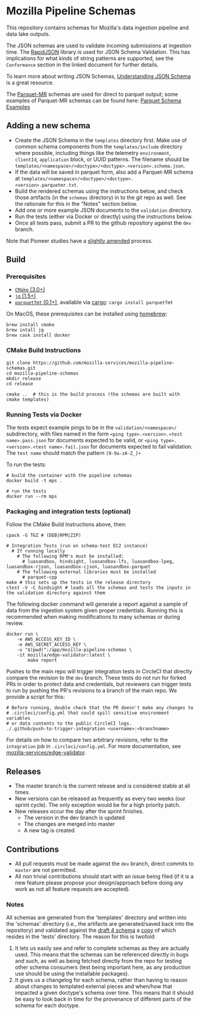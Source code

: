 # Mozilla Pipeline Schemas

This repository contains schemas for Mozilla's data ingestion pipeline and data
lake outputs.

The JSON schemas are used to validate incoming submissions at ingestion time.
The [RapidJSON](http://rapidjson.org/md_doc_schema.html) library is used for
JSON Schema Validation. This has implications for what kinds of string patterns
are supported, see the `Conformance` section in the linked document for further
details.

To learn more about writing JSON Schemas,
[Understanding JSON Schema](https://spacetelescope.github.io/understanding-json-schema/index.html)
is a great resource.

The [Parquet-MR](https://github.com/apache/parquet-format/blob/master/LogicalTypes.md)
schemas are used for direct to parquet output; some examples of Parquet-MR
schemas can be found here:
[Parquet Schema Examples](https://mozilla-services.github.io/lua_sandbox_extensions/parquet/io_modules/lpeg/parquet.html)

## Adding a new schema

- Create the JSON Schema in the `templates` directory first. Make use of common schema components from the `templates/include` directory where possible, including things like the telemetry `environment`, `clientId`, `application` block, or UUID patterns. The filename should be `templates/<namespace>/<doctype>/<doctype>.<version>.schema.json`.
- If the data will be saved in parquet form, also add a Parquet-MR schema at `templates/<namespace>/<doctype>/<doctype>.<version>.parquetmr.txt`.
- Build the rendered schemas using the instructions below, and check those artifacts (in the `schemas` directory) in to the git repo as well. See the rationale for this in the "Notes" section below.
- Add one or more example JSON documents to the `validation` directory.
- Run the tests (either via Docker or directly) using the instructions below.
- Once all tests pass, submit a PR to the github repository against the `dev` branch.

Note that Pioneer studies have a [slightly amended](README.pioneer.md) process.

## Build

### Prerequisites

* [`CMake` (3.0+)](http://cmake.org/cmake/resources/software.html)
* [`jq` (1.5+)](https://github.com/stedolan/jq)
* [`parquetfmt` (0.1+)](https://github.com/trink/parquetfmt), available via [cargo](https://doc.rust-lang.org/cargo/getting-started/installation.html): `cargo install parquetfmt`
  
On MacOS, these prerequisites can be installed using [homebrew](https://brew.sh/):
```
brew install cmake
brew intall jq
brew cask install docker
```

### CMake Build Instructions

    git clone https://github.com/mozilla-services/mozilla-pipeline-schemas.git
    cd mozilla-pipeline-schemas
    mkdir release
    cd release

    cmake ..  # this is the build process (the schemas are built with cmake templates)

### Running Tests via Docker

The tests expect example pings to be in the `validation/<namespace>/` subdirectory, with files named
in the form `<ping type>.<version>.<test name>.pass.json` for documents expected to be valid, or
`<ping type>.<version>.<test name>.fail.json` for documents expected to fail validation.
The `test name` should match the pattern `[0-9a-zA-Z_]+`

To run the tests:

    # build the container with the pipeline schemas
    docker build -t mps .

    # run the tests
    docker run --rm mps

### Packaging and integration tests (optional)

Follow the CMake Build Instructions above, then:

    cpack -G TGZ # (DEB|RPM|ZIP)

    # Integration Tests (run on schema-test EC2 instance)
      # If running locally
        # The following RPM's must be installed:
          # luasandbox, hindsight, luasandbox-lfs, luasandbox-lpeg, luasandbox-rjson, luasandbox-cjson, luasandbox-parquet
        # The following external libraries must be installed
          # parquet-cpp
    make # this sets up the tests in the release directory
    ctest -V -C hindsight # loads all the schemas and tests the inputs in the validation directory against them

The following docker command will generate a report against a sample of data from the ingestion system given proper credentials. Running this is recommended when making modifications to many schemas or during review.

    docker run \
        -e AWS_ACCESS_KEY_ID \
        -e AWS_SECRET_ACCESS_KEY \
        -v "$(pwd)":/app/mozilla-pipeline-schemas \
        -it mozilla/edge-validator:latest \
            make report

Pushes to the main repo will trigger integration tests in CircleCI that directly
compare the revision to the `dev` branch. These tests do not run for forked PRs
in order to protect data and credentials, but reviewers can trigger tests to run
by pushing the PR's revisions to a branch of the main repo. We provide a script for this:

    # Before running, double check that the PR doesn't make any changes to
    # .circleci/config.yml that could spill sensitive environment variables
    # or data contents to the public CircleCI logs.
    ./.github/push-to-trigger-integration <username>:<branchname>

For details on how to compare two arbitrary revisions, refer to the `integration` job in `.circleci/config.yml`. For more documentation, see [mozilla-services/edge-validator](https://github.com/mozilla-services/edge-validator).

## Releases

* The master branch is the current release and is considered stable at all
  times.
* New versions can be released as frequently as every two weeks (our sprint
  cycle). The only exception would be for a high priority patch.
* New releases occur the day after the sprint finishes.
  * The version in the dev branch is updated
  * The changes are merged into master
  * A new tag is created

## Contributions

* All pull requests must be made against the `dev` branch, direct commits to
  `master` are not permitted.
* All non trivial contributions should start with an issue being filed (if it is
  a new feature please propose your design/approach before doing any work as not
  all feature requests are accepted).

### Notes

All schemas are generated from the 'templates' directory and written into the
'schemas' directory (i.e., the artifacts are generated/saved back into the
repository) and validated against the [draft 4 schema](http://json-schema.org/draft-04/schema)
a [copy](https://github.com/mozilla-services/mozilla-pipeline-schemas/blob/master/tests/hindsight/jsonschema.4.json)
of which resides in the 'tests' directory. The reason for this is twofold:

1. It lets us easily see and refer to complete schemas as they are actually used.
This means that the schemas can be referenced directly in bugs and such,
as well as being fetched directly from the repo for testing other schema
consumers (test being important here, as any production use should be using the
installable packages).
1. It gives us a changelog for each schema, rather than having to reason about
changes to templated external pieces and when/how that impacted a given
doctype's schema over time. This means that it should be easy to look back in
time for the provenance of different parts of the schema for each doctype.
